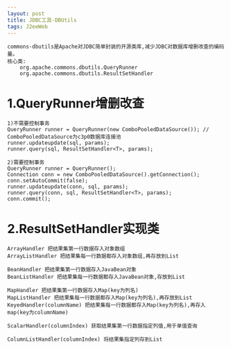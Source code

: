 ```yaml
---
layout: post
title: JDBC工具-DBUtils
tags: J2eeWeb
---
```

	commons-dbutils是Apache对JDBC简单封装的开源类库,减少JDBC对数据库增删改查的编码量。
	核心类:
		org.apache.commons.dbutils.QueryRunner
		org.apache.commons.dbutils.ResultSetHandler
		
# 1.QueryRunner增删改查
	1)不需要控制事务
	QueryRunner runner = QueryRunner(new ComboPooledDataSource()); // ComboPooledDataSource为c3p0数据库连接池
	runner.updateupdate(sql, params);
	runner.query(sql, ResultSetHandler<T>, params);
	
	2)需要控制事务
	QueryRunner runner = QueryRunner();
	Connection conn = new ComboPooledDataSource().getConnection();
	conn.setAutoCommit(false);
	runner.updateupdate(conn, sql, params);
	runner.query(conn, sql, ResultSetHandler<T>, params);
	conn.commit();
	

# 2.ResultSetHandler实现类		
	ArrayHandler 把结果集第一行数据存入对象数组
	ArrayListHandler 把结果集每一行数据都存入对象数组,再存放到List
	
	BeanHandler 把结果集第一行数据存入JavaBean对象
	BeanListHandler 把结果集每一行数据都存入JavaBean对象,存放到List
	
	MapHandler 把结果集第一行数据存入Map(key为列名)
	MapListHandler 把结果集每一行数据都存入Map(key为列名),再存放到List
	KeyedHandler(columnName) 把结果集每一行数据都存入Map(key为列名),再存入map(key为columnName)
	
	ScalarHandler(columnIndex) 获取结果集第一行数据指定列值,用于单值查询
	
	ColumnListHandler(columnIndex) 将结果集指定列存到List
